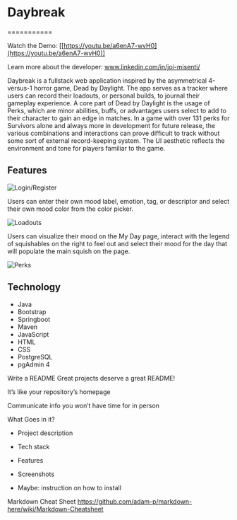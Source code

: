 # Daybreak
===========

Watch the Demo: [[https://youtu.be/a6enA7-wvH0](https://youtu.be/a6enA7-wvH0)]

Learn more about the developer: www.linkedin.com/in/joi-misenti/

Daybreak is a fullstack web application inspired by the asymmetrical 4-versus-1 horror game, Dead by Daylight. The app serves as a tracker where users can record their loadouts, or personal builds, to journal their gameplay experience. A core part of Dead by Daylight is the usage of Perks, which are minor abilities, buffs, or advantages users select to add to their character to gain an edge in matches. In a game with over 131 perks for Survivors alone and always more in development for future release, the various combinations and interactions can prove difficult to track without some sort of external record-keeping system. The UI aesthetic reflects the environment and tone for players familiar to the game.

## Features

![Login/Register](/screenshots/mood-colors.png)

Users can enter their own mood label, emotion, tag, or descriptor and select their own mood color from the color picker.

![Loadouts](/screenshots/mood-myday.png)

Users can visualize their mood on the My Day page, interact with the legend of squishables on the right to feel out and select their mood for the day that will populate the main squish on the page.

![Perks](/screenshots/mood-calendar.png)

## Technology

* Java
* Bootstrap
* Springboot
* Maven
* JavaScript
* HTML
* CSS
* PostgreSQL
* pgAdmin 4

Write a README
Great projects deserve a great README!

It’s like your repository’s homepage

Communicate info you won’t have time for in person

What Goes in it?
 - Project description

 - Tech stack

 - Features

 - Screenshots

 - Maybe: instruction on how to install


Markdown Cheat Sheet
https://github.com/adam-p/markdown-here/wiki/Markdown-Cheatsheet
